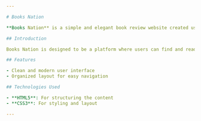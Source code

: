 ```yaml
---

# Books Nation

**Books Nation** is a simple and elegant book review website created using HTML and CSS. This project showcases my skills in front-end web development, focusing on creating a visually appealing and user-friendly interface for book enthusiasts.

## Introduction

Books Nation is designed to be a platform where users can find and read reviews of various books. The website is built with a clean and modern design to ensure a pleasant user experience. This project is part of my portfolio to demonstrate my proficiency in HTML and CSS.

## Features

- Clean and modern user interface
- Organized layout for easy navigation

## Technologies Used

- **HTML5**: For structuring the content
- **CSS3**: For styling and layout

---
```


